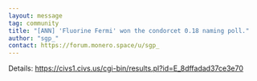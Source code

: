 ```yaml
---
layout: message
tag: community
title: "[ANN] 'Fluorine Fermi' won the condorcet 0.18 naming poll."
author: "sgp_"	
contact: https://forum.monero.space/u/sgp_
---
```


Details: https://civs1.civs.us/cgi-bin/results.pl?id=E_8dffadad37ce3e70
